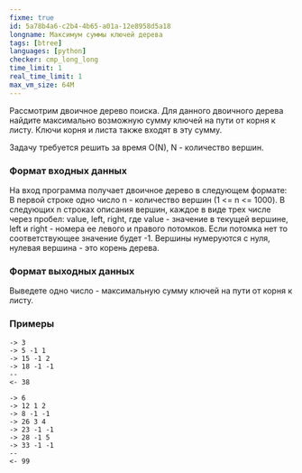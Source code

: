 ```yaml
---
fixme: true
id: 5a78b4a6-c2b4-4b65-a01a-12e8958d5a18
longname: Максимум суммы ключей дерева
tags: [btree]
languages: [python]
checker: cmp_long_long
time_limit: 1
real_time_limit: 1
max_vm_size: 64M
---
```


Рассмотрим двоичное дерево поиска. Для данного двоичного дерева найдите максимально возможную сумму ключей на пути от корня к листу. Ключи корня и листа также входят в эту сумму.

Задачу требуется решить за время O(N), N - количество вершин.

### Формат входных данных

На вход программа получает двоичное дерево в следующем формате:
В первой строке одно число n - количество вершин (1 <= n <= 1000). В следующих n строках описания вершин, каждое в виде трех числе через пробел: value, left, right, где value - значение в текущей вершине, left и right - номера ее левого и правого потомков. Если потомка нет то соответствующее значение будет -1. Вершины нумеруются с нуля, нулевая вершина - это корень дерева.

### Формат выходных данных

Выведете одно число - максимальную сумму ключей на пути от корня к листу.

### Примеры

```
-> 3
-> 5 -1 1
-> 15 -1 2
-> 18 -1 -1
--
<- 38
```

```
-> 6
-> 12 1 2
-> 8 -1 -1
-> 26 3 4
-> 23 -1 -1
-> 28 -1 5
-> 33 -1 -1
--
<- 99
```
